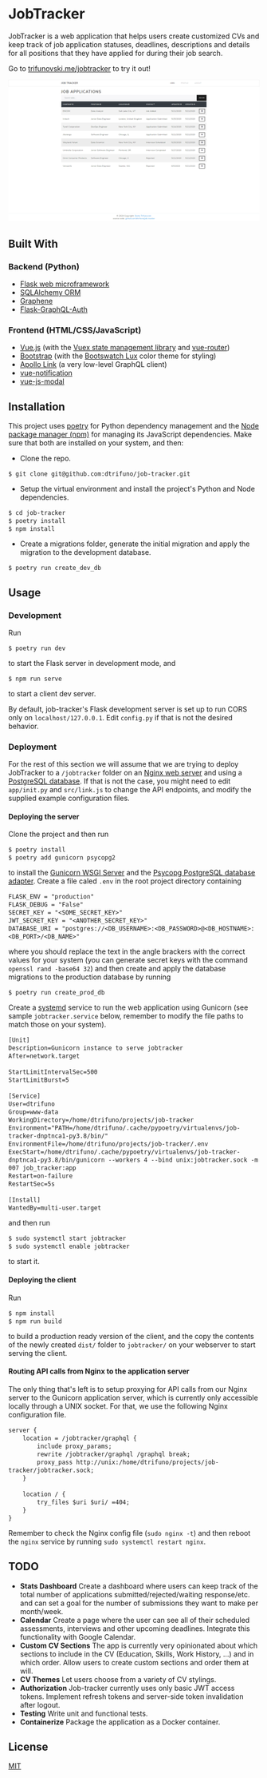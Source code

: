 # JobTracker

JobTracker is a web application that helps users create customized CVs and keep track of job application statuses, deadlines, descriptions and details for all positions that they have applied for during their job search.

Go to [trifunovski.me/jobtracker](https://trifunovski.me/jobtracker) to try it out!

![JobTracker](https://github.com/dtrifuno/job-tracker/blob/master/src/assets/job-tracker.png?raw=true)

## Built With

### Backend (Python)

* [Flask web microframework](https://flask.palletsprojects.com/)
* [SQLAlchemy ORM](https://www.sqlalchemy.org/) 
* [Graphene](https://graphene-python.org/) 
* [Flask-GraphQL-Auth](https://github.com/NovemberOscar/Flask-GraphQL-Auth)

### Frontend (HTML/CSS/JavaScript)

* [Vue.js](https://vuejs.org/) (with the [Vuex state management library](https://vuex.vuejs.org/) and [vue-router](https://router.vuejs.org/))
* [Bootstrap](https://getbootstrap.com/) (with the [Bootswatch Lux](https://bootswatch.com/lux/) color theme for styling)
* [Apollo Link](https://www.apollographql.com/docs/link/) (a very low-level GraphQL client)
* [vue-notification](https://github.com/euvl/vue-notification)
* [vue-js-modal](https://github.com/euvl/vue-js-modal)

## Installation

This project uses [poetry](https://python-poetry.org/) for Python dependency management and the [Node package manager (npm)](https://www.npmjs.com/) for managing its JavaScript dependencies. Make sure that both are installed on your system, and then:

- Clone the repo.

```
$ git clone git@github.com:dtrifuno/job-tracker.git
```

- Setup the virtual environment and install the project's Python and Node dependencies.

```
$ cd job-tracker
$ poetry install
$ npm install
```

- Create a migrations folder, generate the initial migration and apply the migration to the development database.

```
$ poetry run create_dev_db
```

## Usage

### Development
Run 
```
$ poetry run dev
```
to start the Flask server in development mode, and
```
$ npm run serve
```
to start a client dev server.

By default, job-tracker's Flask development server is set up to run CORS only on `localhost/127.0.0.1`. Edit `config.py` if that is not the desired behavior.

### Deployment

For the rest of this section we will assume that we are trying to deploy JobTracker to a `/jobtracker` folder on an [Nginx web server](https://www.nginx.com/) and using a [PostgreSQL database](https://www.postgresql.org/). If that is not the case, you might need to edit `app/init.py` and `src/link.js` to change the API endpoints, and modify the supplied example configuration files.

#### Deploying the server
Clone the project and then run
```
$ poetry install
$ poetry add gunicorn psycopg2
```
to install the [Gunicorn WSGI Server](https://gunicorn.org/) and the [Psycopg PostgreSQL database adapter](https://pypi.org/project/psycopg2/). Create a file caled `.env` in the root project directory containing
```
FLASK_ENV = "production"
FLASK_DEBUG = "False"
SECRET_KEY = "<SOME_SECRET_KEY>"
JWT_SECRET_KEY = "<ANOTHER_SECRET_KEY>"
DATABASE_URI = "postgres://<DB_USERNAME>:<DB_PASSWORD>@<DB_HOSTNAME>:<DB_PORT>/<DB_NAME>"
```
where you should replace the text in the angle brackers with the correct values for your system (you can generate secret keys with the command `openssl rand -base64 32`)
and then create and apply the database migrations to the production database by running
```
$ poetry run create_prod_db
```

Create a [systemd](https://www.freedesktop.org/wiki/Software/systemd/) service to run the web application using Gunicorn (see sample `jobtracker.service` below, remember to modify the file paths to match those on your system).

```
[Unit]
Description=Gunicorn instance to serve jobtracker
After=network.target

StartLimitIntervalSec=500
StartLimitBurst=5

[Service]
User=dtrifuno
Group=www-data
WorkingDirectory=/home/dtrifuno/projects/job-tracker
Environment="PATH=/home/dtrifuno/.cache/pypoetry/virtualenvs/job-tracker-dnptnca1-py3.8/bin/"
EnvironmentFile=/home/dtrifuno/projects/job-tracker/.env
ExecStart=/home/dtrifuno/.cache/pypoetry/virtualenvs/job-tracker-dnptnca1-py3.8/bin/gunicorn --workers 4 --bind unix:jobtracker.sock -m 007 job_tracker:app
Restart=on-failure
RestartSec=5s

[Install]
WantedBy=multi-user.target
```
and then run
```
$ sudo systemctl start jobtracker
$ sudo systemctl enable jobtracker
```
to start it.

#### Deploying the client
Run
```
$ npm install
$ npm run build
```
to build a production ready version of the client, and the copy the contents of the newly created `dist/` folder to `jobtracker/` on your webserver to start serving the client. 

#### Routing API calls from Nginx to the application server
The only thing that's left is to setup proxying for API calls from our Nginx server to the Gunicorn application server, which is currently only accessible locally through a UNIX socket. For that, we use the following Nginx configuration file.
```
server {
    location = /jobtracker/graphql {
        include proxy_params;
        rewrite /jobtracker/graphql /graphql break;
        proxy_pass http://unix:/home/dtrifuno/projects/job-tracker/jobtracker.sock;
    }

    location / {
        try_files $uri $uri/ =404;
    }
}
```
Remember to check the Nginx config file (`sudo nginx -t`) and then reboot the `nginx` service by running `sudo systemctl restart nginx`.


## TODO
* **Stats Dashboard**
Create a dashboard where users can keep track of the total number of applications submitted/rejected/waiting response/etc. and can set a goal for the number of submissions they want to make per month/week.
* **Calendar**
Create a page where the user can see all of their scheduled assessments, interviews and other upcoming deadlines. Integrate this functionality with Google Calendar.
* **Custom CV Sections**
The app is currently very opinionated about which sections to include in the CV (Education, Skills, Work History, ...) and in which order. Allow users to create custom sections and order them at will.
* **CV Themes**
Let users choose from a variety of CV stylings.
* **Authorization**
Job-tracker currently uses only basic JWT access tokens. Implement refresh tokens and server-side token invalidation after logout.
* **Testing**
Write unit and functional tests.
* **Containerize**
Package the application as a Docker container.

## License
[MIT](https://choosealicense.com/licenses/mit/)
